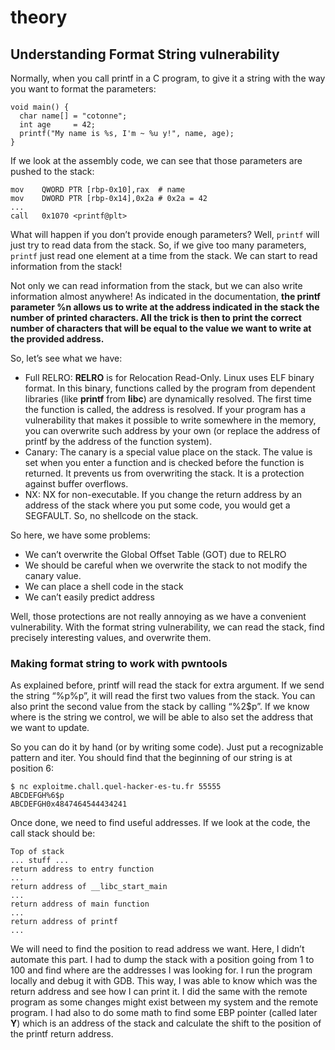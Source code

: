 # theory
Understanding Format String vulnerability
-----------------------------------------

Normally, when you call printf in a C program, to give it a string with the way you want to format the parameters:

```text-plain
void main() {
  char name[] = "cotonne";
  int age     = 42;
  printf("My name is %s, I'm ~ %u y!", name, age);
}
```

If we look at the assembly code, we can see that those parameters are pushed to the stack:

```text-plain
mov    QWORD PTR [rbp-0x10],rax  # name
mov    DWORD PTR [rbp-0x14],0x2a # 0x2a = 42
...
call   0x1070 <printf@plt>
```

What will happen if you don’t provide enough parameters? Well, `printf` will just try to read data from the stack. So, if we give too many parameters, `printf` just read one element at a time from the stack. We can start to read information from the stack!

Not only we can read information from the stack, but we can also write information almost anywhere! As indicated in the documentation, **the printf parameter %n allows us to write at the address indicated in the stack the number of printed characters. All the trick is then to print the correct number of characters that will be equal to the value we want to write at the provided address.**

So, let’s see what we have:

*   Full RELRO: **RELRO** is for Relocation Read-Only. Linux uses ELF binary format. In this binary, functions called by the program from dependent libraries (like **printf** from **libc**) are dynamically resolved. The first time the function is called, the address is resolved. If your program has a vulnerability that makes it possible to write somewhere in the memory, you can overwrite such address by your own (or replace the address of printf by the address of the function system).
*   Canary: The canary is a special value place on the stack. The value is set when you enter a function and is checked before the function is returned. It prevents us from overwriting the stack. It is a protection against buffer overflows.
*   NX: NX for non-executable. If you change the return address by an address of the stack where you put some code, you would get a SEGFAULT. So, no shellcode on the stack.

So here, we have some problems:

*   We can’t overwrite the Global Offset Table (GOT) due to RELRO
*   We should be careful when we overwrite the stack to not modify the canary value.
*   We can place a shell code in the stack
*   We can’t easily predict address

Well, those protections are not really annoying as we have a convenient vulnerability. With the format string vulnerability, we can read the stack, find precisely interesting values, and overwrite them.

### Making format string to work with pwntools

As explained before, printf will read the stack for extra argument. If we send the string “%p%p”, it will read the first two values from the stack. You can also print the second value from the stack by calling “%2$p”. If we know where is the string we control, we will be able to also set the address that we want to update.

So you can do it by hand (or by writing some code). Just put a recognizable pattern and iter. You should find that the beginning of our string is at position 6:

```text-plain
$ nc exploitme.chall.quel-hacker-es-tu.fr 55555
ABCDEFGH%6$p
ABCDEFGH0x4847464544434241
```

Once done, we need to find useful addresses. If we look at the code, the call stack should be:

```text-plain
Top of stack
... stuff ...
return address to entry function
...
return address of __libc_start_main
...
return address of main function
...
return address of printf
...
```

We will need to find the position to read address we want. Here, I didn’t automate this part. I had to dump the stack with a position going from 1 to 100 and find where are the addresses I was looking for. I run the program locally and debug it with GDB. This way, I was able to know which was the return address and see how I can print it. I did the same with the remote program as some changes might exist between my system and the remote program. I had also to do some math to find some EBP pointer (called later **Y**) which is an address of the stack and calculate the shift to the position of the printf return address.